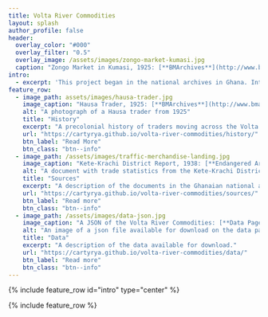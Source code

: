 ```yaml
---
title: Volta River Commodities
layout: splash
author_profile: false
header:
  overlay_color: "#000"
  overlay_filter: "0.5"
  overlay_image: /assets/images/zongo-market-kumasi.jpg
  caption: "Zongo Market in Kumasi, 1925: [**BMArchives**](http://www.bmarchives.org/items/show/70290)"
intro:
  - excerpt: 'This project began in the national archives in Ghana. Interested in internal trade, I flipped through folders about customs stations, trading routes, and markets. I continued to come across records maintained by customs officials stationed along the Volta River during the colonial period and started to translate the information from paper files into a digital database. I focused on the records that come from upriver stations because of my interest in the twentieth century history of Northern Ghana. For me, the commodity data contained in the records reflects a social and economic history of West African communities connected by the traders who passed through the customs stations. "Volta River Commodities" is a website that takes the first step in exploring that history by publishing the commodity database.'
feature_row:
  - image_path: assets/images/hausa-trader.jpg
    image_caption: "Hausa Trader, 1925: [**BMArchives**](http://www.bmarchives.org/items/show/57785)"
    alt: "A photograph of a Hausa trader from 1925"
    title: "History"
    excerpt: "A precolonial history of traders moving across the Volta River."
    url: "https://cartyrya.github.io/volta-river-commodities/history/"
    btn_label: "Read More"
    btn_class: "btn--info"
  - image_path: /assets/images/traffic-merchandise-landing.jpg
    image_caption: "Kete-Krachi District Report, 1938: [**Endangered Archives Programme**](https://eap.bl.uk/archive-file/EAP541-1-3-57)"
    alt: "A document with trade statistics from the Kete-Krachi District in the Gold Coast in 1937-1938."
    title: "Sources"
    excerpt: "A description of the documents in the Ghanaian national archives with trade statistics."
    url: "https://cartyrya.github.io/volta-river-commodities/sources/"
    btn_label: "Read more"
    btn_class: "btn--info"
  - image_path: /assets/images/data-json.jpg
    image_caption: "A JSON of the Volta River Commodities: [**Data Page**](https://cartyrya.github.io/volta-river-commodities/data/)"
    alt: "An image of a json file available for download on the data page."
    title: "Data"
    excerpt: "A description of the data available for download."
    url: "https://cartyrya.github.io/volta-river-commodities/data/"
    btn_label: "Read more"
    btn_class: "btn--info"
---
```


{% include feature_row id="intro" type="center" %}

{% include feature_row %}
